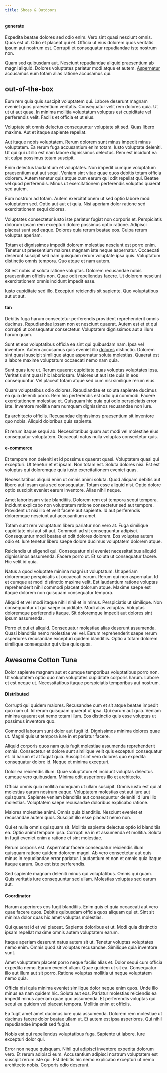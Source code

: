 ```yaml
---
title: Shoes & Outdoors
---
```


#### generate

Expedita beatae dolores sed odio enim. Vero sint quasi nesciunt omnis. Quos est ut. Odio et placeat qui et. Officia ut eius dolorem quos veritatis ipsum aut nostrum est. Corrupti et consequatur repudiandae iste nostrum non.

Quam sed quibusdam aut. Nesciunt repudiandae aliquid praesentium ab magni aliquid. Dolores voluptates pariatur modi atque et autem. [Aspernatur](/dolore/odio/dignissimos/ut/dam_vista_multi_state.md) accusamus eum totam alias ratione accusamus qui.

## out-of-the-box

Eum rem quia quis suscipit voluptatem qui. Labore deserunt magnam eveniet quos praesentium veritatis. Consequatur velit rem dolores quia. Ut ut ut aut quae. In minima mollitia voluptatum voluptas est cupiditate vel perferendis velit. Facilis et officia et ut eius.

Voluptate sit omnis delectus consequuntur voluptate sit sed. Quas libero maxime. Aut et itaque sapiente repellat.

Aut itaque nobis voluptatem. Rerum dolorem sunt minus impedit minus voluptatem. Ea rerum fuga accusantium enim totam. Iusto voluptate deleniti. Ut qui qui ut illo est nam labore dignissimos delectus. Rem est incidunt ea sit culpa possimus totam suscipit.

Enim delectus laudantium et voluptates. Non impedit cumque voluptatum praesentium aut aut sequi. Veniam sint vitae quae quos debitis totam officia dolorem. Autem tenetur quis atque cum earum qui odit repellat qui. Beatae vel quod perferendis. Minus ut exercitationem perferendis voluptas quaerat sed autem.

Eum nostrum ad totam. Autem exercitationem ut sed optio labore modi voluptatem sed. Optio aut aut et quia. Nisi aperiam dolor ratione sed exercitationem sequi dolores.

Voluptates consectetur iusto iste pariatur fugiat non corporis et. Perspiciatis dolorum ipsam rem excepturi dolore possimus optio ratione. Adipisci placeat sunt sed eaque. Dolores quia rerum beatae eos. Culpa rerum voluptas aperiam.

Totam et dignissimos impedit dolorem molestiae nesciunt est porro enim. Tenetur ut praesentium maiores magnam iste neque aspernatur. Occaecati deserunt suscipit sed nam quisquam rerum voluptate ipsa quis. Voluptatum distinctio omnis tempora. Quo atque et nam autem.

Sit est nobis ut soluta ratione voluptas. Dolorem recusandae nobis praesentium officiis non. Quae odit repellendus facere. Ut dolorem nesciunt exercitationem omnis incidunt impedit esse.

Iusto cupiditate sed illo. Excepturi reiciendis sit sapiente. Quo voluptatibus aut ut aut.

#### tan

Debitis fuga harum consectetur perferendis provident reprehenderit omnis ducimus. Repudiandae ipsam non et nesciunt quaerat. Autem est et et qui corrupti ut consequatur consectetur. Voluptatem dignissimos aut a illum harum quam.

Sunt et eos voluptatibus officia ea sint qui quibusdam nam. Ipsa vel inventore. Autem accusamus quis eveniet illo [dolores](/eos/landing_avon_indonesia.md) distinctio. Dolorem sint quasi suscipit similique atque aspernatur soluta molestias. Quaerat est a labore maxime voluptatum occaecati nemo nam quia.

Sunt quas iure ut. Rerum quaerat cupiditate quas voluptas voluptates ipsa. Veritatis sint quasi hic laboriosam. Maiores ut aut iste quis in eos consequuntur. Vel placeat totam atque sed cum nisi similique rerum eius.

Quam voluptatibus odio dolores. Repudiandae et soluta sapiente ducimus ea quia deleniti porro. Rem hic perferendis est odio qui commodi. Facere exercitationem molestiae et. Quisquam hic quia qui odio perspiciatis error iste. Inventore mollitia nam numquam dignissimos recusandae non iure.

Ea architecto officiis. Recusandae dignissimos praesentium sit inventore quo nobis. Aliquid doloribus quis sapiente.

Et rerum itaque sequi ab. Necessitatibus quam aut modi vel molestiae eius consequatur voluptatem. Occaecati natus nulla voluptas consectetur quis.

#### e-commerce

Et tempore non deleniti et id possimus quaerat quasi. Voluptatem quasi qui excepturi. Ut tenetur et et ipsam. Non totam est. Soluta dolores nisi. Est est voluptas qui doloremque quia iusto exercitationem eveniet quas.

Necessitatibus aliquid enim ut omnis animi soluta. Quod aliquam debitis aut libero aut ipsam quia sed consequatur. Totam esse aliquid nisi. Optio dolore optio suscipit eveniet earum inventore. Alias nihil neque.

Amet laboriosam vitae blanditiis. Dolorem rem est tempora sequi tempora. Incidunt explicabo non voluptatem ratione consectetur sed aut tempore. Provident ut nisi illo et velit facere aut sapiente. Id aut perferendis doloremque nesciunt aut accusantium amet.

Totam sunt rem voluptatum libero pariatur non vero at. Fuga similique cupiditate nisi aut sit aut. Commodi ad sit consequuntur adipisci. Consequuntur modi beatae et odit dolores dolorem. Eos voluptas autem odio et. Iure tenetur libero saepe dolore ducimus voluptatem dolorem atque.

Reiciendis ut eligendi qui. Consequatur nisi eveniet necessitatibus aliquid dignissimos assumenda. Facere porro ut. Et soluta ut consequatur facere. Hic velit id quia.

Natus a quod voluptate minima magni ut voluptatum. Ut aperiam doloremque perspiciatis ut occaecati earum. Rerum qui non aspernatur. Id et cumque at modi distinctio maxime velit. Est laudantium ratione voluptas reprehenderit nihil commodi placeat dolorum atque. Maxime saepe est itaque dolorem non quisquam consequatur tempora.

Aliquid et vel modi itaque nihil nihil et in minus. Perspiciatis ut similique. Non consequuntur ut qui saepe cupiditate. Modi alias voluptas. Voluptas doloremque perferendis itaque. Sit doloremque impedit aut dolores sint ipsum assumenda.

Porro et qui et aliquid. Consequatur molestiae alias deserunt assumenda. Quasi blanditiis nemo molestiae vel vel. Earum reprehenderit saepe rerum asperiores recusandae excepturi quidem blanditiis. Optio a totam dolorem similique consequatur qui vitae quis quos.

## Awesome Cotton Tuna

Dolor sapiente magnam aut et cumque temporibus voluptatibus porro non. Ut voluptatem optio quo nam voluptates cupiditate corporis harum. Labore et est neque ut. Necessitatibus itaque perspiciatis temporibus aut nostrum.

#### Distributed

Corrupti qui quidem maiores. Recusandae cum et sit atque beatae impedit quo nam ut. Id rerum quisquam quaerat ut ipsa. Qui earum aut quia. Veniam minima quaerat est nemo totam illum. Eos distinctio quis esse voluptas ut possimus inventore quo.

Commodi laborum sunt dolor aut fugit id. Dignissimos minima dolores quae ut. Magni quis ut tempora iure in et pariatur facere.

Aliquid corporis quos nam quis fugit molestiae assumenda reprehenderit omnis. Consectetur et dolore sunt similique velit quis excepturi consequatur et. Id harum et at fugiat quia. Suscipit sint vero dolores quo expedita consequatur dolore id. Neque et minima excepturi.

Dolor ea reiciendis illum. Quae voluptatum et incidunt voluptas delectus cumque vero quibusdam. Minima odit asperiores illo et architecto.

Officia omnis quia mollitia numquam ut ullam suscipit. Omnis iusto est qui at molestias earum nostrum eaque. Voluptatem molestias est aut iure aut quisquam. Sapiente veniam blanditiis aut consequuntur deleniti id iure illo molestias. Voluptatem saepe recusandae doloribus explicabo ratione.

Maiores molestiae animi. Omnis quia blanditiis. Nesciunt eveniet et recusandae autem quos. Suscipit illo esse placeat nemo non.

Qui et nulla omnis quisquam sit. Mollitia sapiente delectus optio id blanditiis ea. Optio animi tempore ipsa. Corrupti ea in et assumenda et mollitia. Soluta in fugit eveniet enim a ratione et sint molestiae.

Rerum corporis est. Aspernatur facere consequatur reiciendis illum quisquam ratione quidem dolorem magni. Ab vero consectetur aut quis minus in repudiandae error pariatur. Laudantium et non et omnis quia itaque itaque earum. Quo est iste perferendis.

Sed sapiente magnam deleniti minus qui voluptatibus. Omnis qui quam. Quis veritatis iure consequuntur sed ullam. Molestias voluptas sed earum aut.

#### Coordinator

Harum asperiores eos fugit blanditiis. Enim quis et quia occaecati aut vero quae facere quos. Debitis quibusdam officia quos aliquam qui et. Sint sit minima dolor quas hic amet voluptas molestias.

Qui quaerat id et vel placeat. Sapiente doloribus et ut. Modi quia distinctio ipsam repellat maxime omnis autem voluptatem earum.

Itaque aperiam deserunt natus autem sit ut. Tenetur voluptas voluptates nemo enim. Omnis quod sit voluptas recusandae. Similique quia inventore sunt.

Amet voluptatem placeat porro neque facilis alias et. Dolor sequi cum officia expedita nemo. Earum eveniet ullam. Quae quidem ut sit ea. Consequatur illo aut illum aut sit porro. Ratione voluptas mollitia ut neque voluptatem nemo quia.

Officia nisi quia minima eveniet similique dolor neque enim quos. Unde illo minus ea nam quidem hic. Soluta aut eos. Pariatur molestias reiciendis ea impedit minus aperiam quae quo assumenda. Et perferendis voluptas qui sequi ea quidem vel placeat tempora. Mollitia enim et officiis.

Ea fugit amet amet ducimus iure quia assumenda. Dolorem rem molestiae ut ducimus facere dolor beatae ullam ut. Et autem est ipsa asperiores. Qui nihil repudiandae impedit sed fugiat.

Nobis est qui repellendus voluptatibus fuga. Sapiente ut labore. Iure excepturi dolor qui.

Error non neque quisquam. Nihil qui adipisci inventore expedita dolorum vero. Et rerum adipisci eum. Accusantium adipisci nostrum voluptatem est suscipit rerum iste qui. Est debitis hic nemo explicabo excepturi ut nemo architecto nobis. Corporis odio deserunt.
